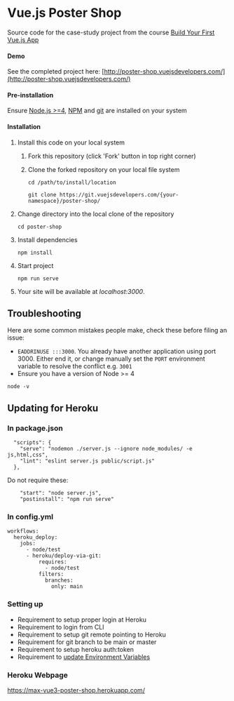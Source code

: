 # Vue.js Poster Shop

Source code for the case-study project from the course [Build Your First Vue.js App](https://vuejsdevelopers.com/courses/first-vue-app?utm_source=gitlab-vjd
)

#### Demo

See the completed project here: [http://poster-shop.vuejsdevelopers.com/](http://poster-shop.vuejsdevelopers.com/)

#### Pre-installation

Ensure [Node.js  >=4](https://nodejs.org/en/download/), [NPM](https://docs.npmjs.com) and [git](https://git-scm.com/book/en/v2/Getting-Started-Installing-Git) are installed on your system

#### Installation

1. Install this code on your local system

    1. Fork this repository (click 'Fork' button in top right corner)
    2. Clone the forked repository on your local file system

        ```
        cd /path/to/install/location

        git clone https://git.vuejsdevelopers.com/{your-namespace}/poster-shop/
        ```

2. Change directory into the local clone of the repository

    ```
    cd poster-shop
    ```

3. Install dependencies

    ```
    npm install
    ```

4. Start project

    ```
    npm run serve
    ```

5. Your site will be available at *localhost:3000*.

## Troubleshooting

Here are some common mistakes people make, check these before filing an issue:

- `EADDRINUSE :::3000`. You already have another application using port 3000. Either end it, or change manually set the `PORT` environment variable to resolve the conflict e.g. `3001`
- Ensure you have a version of Node >= 4

```
node -v
```

## Updating for Heroku

### In package.json

```
  "scripts": {
    "serve": "nodemon ./server.js --ignore node_modules/ -e js,html,css",
    "lint": "eslint server.js public/script.js"
  },
```

Do not require these:

```
    "start": "node server.js",
    "postinstall": "npm run serve"
```

### In config.yml

```
workflows:
  heroku_deploy:
    jobs:
      - node/test
      - heroku/deploy-via-git:
          requires:
            - node/test
          filters:
            branches:
              only: main
```

### Setting up

- Requirement to setup proper login at Heroku
- Requirement to login from CLI
- Requirement to setup git remote pointing to Heroku
- Requirement for git branch to be main or master
- Requirement to setup heroku auth:token
- Requirement to [update Environment Variables](https://app.circleci.com/settings/project/github/maxloosmu/vue3-poster-shop/environment-variables?return-to=https%3A%2F%2Fapp.circleci.com%2Fprojects%2Fproject-dashboard%2Fgithub%2Fmaxloosmu%2F)

### Heroku Webpage

https://max-vue3-poster-shop.herokuapp.com/
